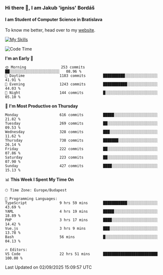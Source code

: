 ### Hi there 👋, I am Jakub 'igniss' Bordáš

#### I am Student of Computer Science in Bratislava
To know me better, head over to my [website](https://bordas.sk).

[![My Skills](https://skillicons.dev/icons?i=js,typescript,html,css,figma,svelte,vue,next,postgresql,nest,express,nodejs)](https://bordas.sk)


<!--START_SECTION:waka-->
![Code Time](http://img.shields.io/badge/Code%20Time-2%2C093%20hrs%2054%20mins-blue)

**I'm an Early 🐤** 

```text
🌞 Morning                253 commits         ██░░░░░░░░░░░░░░░░░░░░░░░   08.96 % 
🌆 Daytime                1183 commits        ██████████░░░░░░░░░░░░░░░   41.91 % 
🌃 Evening                1243 commits        ███████████░░░░░░░░░░░░░░   44.03 % 
🌙 Night                  144 commits         █░░░░░░░░░░░░░░░░░░░░░░░░   05.10 % 
```
📅 **I'm Most Productive on Thursday** 

```text
Monday                   616 commits         █████░░░░░░░░░░░░░░░░░░░░   21.82 % 
Tuesday                  269 commits         ██░░░░░░░░░░░░░░░░░░░░░░░   09.53 % 
Wednesday                328 commits         ███░░░░░░░░░░░░░░░░░░░░░░   11.62 % 
Thursday                 738 commits         ███████░░░░░░░░░░░░░░░░░░   26.14 % 
Friday                   222 commits         ██░░░░░░░░░░░░░░░░░░░░░░░   07.86 % 
Saturday                 223 commits         ██░░░░░░░░░░░░░░░░░░░░░░░   07.90 % 
Sunday                   427 commits         ████░░░░░░░░░░░░░░░░░░░░░   15.13 % 
```


📊 **This Week I Spent My Time On** 

```text
🕑︎ Time Zone: Europe/Budapest

💬 Programming Languages: 
TypeScript               9 hrs 59 mins       ███████████░░░░░░░░░░░░░░   43.69 % 
YAML                     4 hrs 19 mins       █████░░░░░░░░░░░░░░░░░░░░   18.89 % 
PHP                      3 hrs 17 mins       ████░░░░░░░░░░░░░░░░░░░░░   14.42 % 
Vue.js                   3 hrs 9 mins        ███░░░░░░░░░░░░░░░░░░░░░░   13.78 % 
Bash                     56 mins             █░░░░░░░░░░░░░░░░░░░░░░░░   04.13 % 

🔥 Editors: 
VS Code                  22 hrs 51 mins      █████████████████████████   100.00 % 
```


 Last Updated on 02/09/2025 15:09:57 UTC
<!--END_SECTION:waka-->
